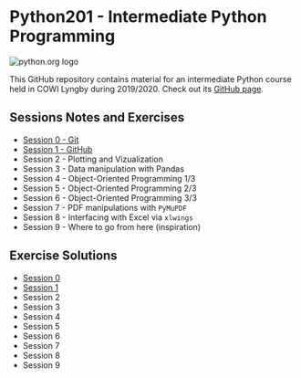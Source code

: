 # Python201 - Intermediate Python Programming

![python.org logo](https://www.python.org/static/community_logos/python-logo-master-v3-TM.png)

This GitHub repository contains material for an intermediate Python course held in COWI Lyngby during 2019/2020. Check out its [GitHub page](https://python-crash-course.github.io/Python201/).

## Sessions Notes and Exercises

* [Session 0 - Git](https://github.com/Python-Crash-Course/Python201/blob/master/Session%200%20-%20Git/session0_git.md#git)
* [Session 1 - GitHub](https://github.com/Python-Crash-Course/Python201/blob/master/Session%201%20-%20GitHub/github.md#github)
* Session 2 - Plotting and Vizualization
* Session 3 - Data manipulation with Pandas
* Session 4 - Object-Oriented Programming 1/3
* Session 5 - Object-Oriented Programming 2/3
* Session 6 - Object-Oriented Programming 3/3
* Session 7 - PDF manipulations with `PyMuPDF`
* Session 8 - Interfacing with Excel via `xlwings`
* Session 9 - Where to go from here (inspiration)

## Exercise Solutions

* [Session 0](https://github.com/Python-Crash-Course/Python201/blob/master/Session%200%20-%20Git/session0_git.md#exercises)
* [Session 1](https://github.com/Python-Crash-Course/Python201/blob/master/Session%201%20-%20GitHub/session1_github.md#exercises)
* Session 2
* Session 3
* Session 4
* Session 5
* Session 6
* Session 7
* Session 8
* Session 9
